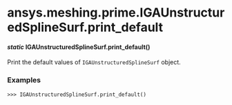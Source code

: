 # ansys.meshing.prime.IGAUnstructuredSplineSurf.print_default

<a id="ansys.meshing.prime.IGAUnstructuredSplineSurf.print_default"></a>

#### *static* IGAUnstructuredSplineSurf.print_default()

Print the default values of `IGAUnstructuredSplineSurf` object.

### Examples

```pycon
>>> IGAUnstructuredSplineSurf.print_default()
```

<!-- !! processed by numpydoc !! -->

